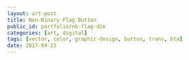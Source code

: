 ```yaml
---
layout: art-post
title: Non-Binary Flag Button
public_id: portfolio/nb-flag-die
categories: [art, digital]
tags: [vector, color, graphic-design, button, trans, bta]
date: 2017-04-23
---
```

